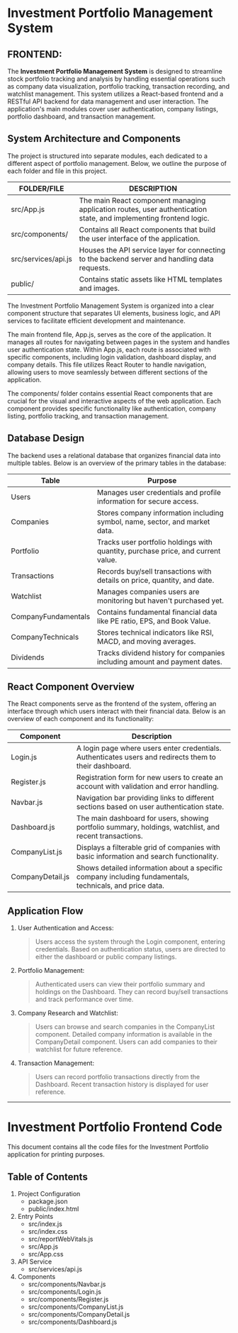 # Investment Portfolio Management System

## FRONTEND:

The **Investment Portfolio Management System** is designed to streamline stock portfolio tracking and analysis by handling essential operations such as company data visualization, portfolio tracking, transaction recording, and watchlist management. This system utilizes a React-based frontend and a RESTful API backend for data management and user interaction. The application's main modules cover user authentication, company listings, portfolio dashboard, and transaction management.

## System Architecture and Components

The project is structured into separate modules, each dedicated to a different aspect of portfolio management. Below, we outline the purpose of each folder and file in this project.

| FOLDER/FILE | DESCRIPTION |
|-------------|-------------|
| src/App.js | The main React component managing application routes, user authentication state, and implementing frontend logic. |
| src/components/ | Contains all React components that build the user interface of the application. |
| src/services/api.js | Houses the API service layer for connecting to the backend server and handling data requests. |
| public/ | Contains static assets like HTML templates and images. |

The Investment Portfolio Management System is organized into a clear component structure that separates UI elements, business logic, and API services to facilitate efficient development and maintenance.

The main frontend file, App.js, serves as the core of the application. It manages all routes for navigating between pages in the system and handles user authentication state. Within App.js, each route is associated with specific components, including login validation, dashboard display, and company details. This file utilizes React Router to handle navigation, allowing users to move seamlessly between different sections of the application.

The components/ folder contains essential React components that are crucial for the visual and interactive aspects of the web application. Each component provides specific functionality like authentication, company listing, portfolio tracking, and transaction management.

## Database Design

The backend uses a relational database that organizes financial data into multiple tables. Below is an overview of the primary tables in the database:

| Table | Purpose |
|-------|---------|
| Users | Manages user credentials and profile information for secure access. |
| Companies | Stores company information including symbol, name, sector, and market data. |
| Portfolio | Tracks user portfolio holdings with quantity, purchase price, and current value. |
| Transactions | Records buy/sell transactions with details on price, quantity, and date. |
| Watchlist | Manages companies users are monitoring but haven't purchased yet. |
| CompanyFundamentals | Contains fundamental financial data like PE ratio, EPS, and Book Value. |
| CompanyTechnicals | Stores technical indicators like RSI, MACD, and moving averages. |
| Dividends | Tracks dividend history for companies including amount and payment dates. |

## React Component Overview

The React components serve as the frontend of the system, offering an interface through which users interact with their financial data. Below is an overview of each component and its functionality:

| Component | Description |
|-----------|-------------|
| Login.js | A login page where users enter credentials. Authenticates users and redirects them to their dashboard. |
| Register.js | Registration form for new users to create an account with validation and error handling. |
| Navbar.js | Navigation bar providing links to different sections based on user authentication state. |
| Dashboard.js | The main dashboard for users, showing portfolio summary, holdings, watchlist, and recent transactions. |
| CompanyList.js | Displays a filterable grid of companies with basic information and search functionality. |
| CompanyDetail.js | Shows detailed information about a specific company including fundamentals, technicals, and price data. |

## Application Flow

1. User Authentication and Access:
   > Users access the system through the Login component, entering credentials.
   > Based on authentication status, users are directed to either the dashboard or public company listings.

2. Portfolio Management:
   > Authenticated users can view their portfolio summary and holdings on the Dashboard.
   > They can record buy/sell transactions and track performance over time.

3. Company Research and Watchlist:
   > Users can browse and search companies in the CompanyList component.
   > Detailed company information is available in the CompanyDetail component.
   > Users can add companies to their watchlist for future reference.

4. Transaction Management:
   > Users can record portfolio transactions directly from the Dashboard.
   > Recent transaction history is displayed for user reference.

---

# Investment Portfolio Frontend Code

This document contains all the code files for the Investment Portfolio application for printing purposes.

## Table of Contents
1. Project Configuration
   - package.json
   - public/index.html
2. Entry Points
   - src/index.js
   - src/index.css
   - src/reportWebVitals.js
   - src/App.js
   - src/App.css
3. API Service
   - src/services/api.js
4. Components
   - src/components/Navbar.js
   - src/components/Login.js
   - src/components/Register.js
   - src/components/CompanyList.js
   - src/components/CompanyDetail.js
   - src/components/Dashboard.js 